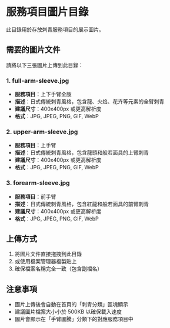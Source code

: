 # 服務項目圖片目錄

此目錄用於存放刺青服務項目的展示圖片。

## 需要的圖片文件

請將以下三張圖片上傳到此目錄：

### 1. full-arm-sleeve.jpg
- **服務項目**：上下手臂全肢
- **描述**：日式傳統刺青風格，包含龍、火焰、花卉等元素的全臂刺青
- **建議尺寸**：400x400px 或更高解析度
- **格式**：JPG, JPEG, PNG, GIF, WebP

### 2. upper-arm-sleeve.jpg  
- **服務項目**：上手臂
- **描述**：日式傳統刺青風格，包含龍頭和般若面具的上臂刺青
- **建議尺寸**：400x400px 或更高解析度
- **格式**：JPG, JPEG, PNG, GIF, WebP

### 3. forearm-sleeve.jpg
- **服務項目**：前手臂  
- **描述**：日式傳統刺青風格，包含紅龍和般若面具的前臂刺青
- **建議尺寸**：400x400px 或更高解析度
- **格式**：JPG, JPEG, PNG, GIF, WebP

## 上傳方式

1. 將圖片文件直接拖拽到此目錄
2. 或使用檔案管理器複製貼上
3. 確保檔案名稱完全一致（包含副檔名）

## 注意事項

- 圖片上傳後會自動在首頁的「刺青分類」區塊顯示
- 建議圖片檔案大小小於 500KB 以確保載入速度
- 圖片會顯示在「手臂圖騰」分類下的對應服務項目中
